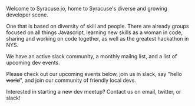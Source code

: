 Welcome to Syracuse.io, home to Syracuse's diverse and growing developer scene.  

One that is based on
diversity of skill and people. There are already groups focused on all things
Javascript, learning new skills as a woman in code, sharing and working on code
together, as well as the greatest hackathon in NYS.

We have an active slack community, a monthly mailng list, and a
list of upcoming dev events.

Please check out our upcoming events below, join us in slack, say
"hello ~~world~~", and join our community of friendly local devs.

Interested in starting a new dev meetup?  Contact us on email, twitter, or slack!

